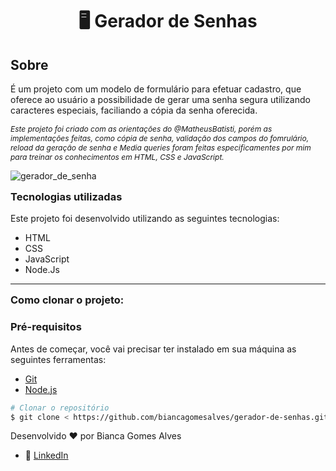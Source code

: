 <h1 align="center"> 🖥️ Gerador de Senhas </h1>

##  Sobre
<p> É um projeto com um modelo de formulário para efetuar cadastro, que oferece ao usuário a possibilidade de gerar uma senha segura utilizando caracteres especiais, faciliando a cópia da senha oferecida. </p> 

<span style="font-style: italic; font-size: 12px;"> 
Este projeto foi criado com as orientações do @MatheusBatisti, porém as implementações feitas, como cópia de senha, validação dos campos do fomrulário, reload da geração de senha e Media queries foram feitas especificamentes por mim para treinar os conhecimentos em HTML, CSS e JavaScript. </span>


![gerador_de_senha](https://user-images.githubusercontent.com/81443381/190856466-e92fecf5-1554-49fe-943a-145b69ddd4ad.png)

<h3 style="margin-top: 15px; font-weigth: bold">Tecnologias utilizadas</h3>
Este projeto foi desenvolvido utilizando as seguintes tecnologias:

- HTML
- CSS
- JavaScript
- Node.Js
---
<h3 style="margin-top: 15px; font-weigth: bold">Como clonar o projeto:</h3>

### Pré-requisitos 

Antes de começar, você vai precisar ter instalado em sua máquina as seguintes ferramentas:
- [Git](https://git-scm.com)
- [Node.js](https://node.js.org/en/)

```bash
# Clonar o repositório
$ git clone < https://github.com/biancagomesalves/gerador-de-senhas.git >

```


Desenvolvido ❤️ por Bianca Gomes Alves 
- 🔗 [LinkedIn](https://www.linkedin.com/in/bianca-gomes-alves)

